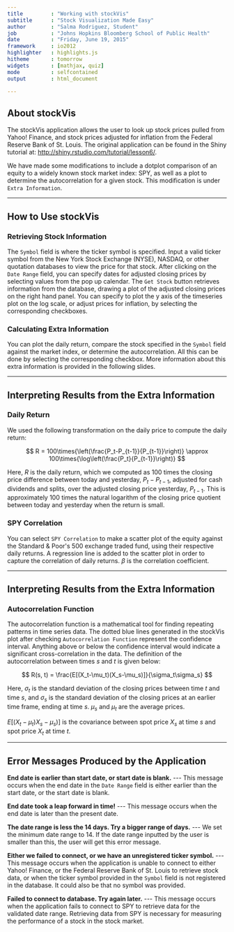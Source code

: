 ```yaml
---
title         : "Working with stockVis"
subtitle      : "Stock Visualization Made Easy"
author        : "Salma Rodriguez, Student"
job           : "Johns Hopkins Bloomberg School of Public Health"
date          : "Friday, June 19, 2015"
framework     : io2012
highlighter   : highlights.js
hitheme       : tomorrow
widgets       : [mathjax, quiz]
mode          : selfcontained
output        : html_document

---
```


## About stockVis

The stockVis application allows the user to look up stock prices pulled from Yahoo! Finance, and stock prices adjusted for inflation from the Federal Reserve Bank of St. Louis. The original application can be found in the Shiny tutorial at: http://shiny.rstudio.com/tutorial/lesson6/.

We have made some modifications to include a dotplot comparison of an equity to a widely known stock market index: SPY, as well as a plot to determine the autocorrelation for a given stock. This modification is under `Extra Information`.

---

## How to Use stockVis

### Retrieving Stock Information

The `Symbol` field is where the ticker symbol is specified. Input a valid ticker symbol from the New York Stock Exchange (NYSE), NASDAQ, or other quotation databases to view the price for that stock. After clicking on the `Date Range` field, you can specify dates for adjusted closing prices by selecting values from the pop up calendar. The `Get Stock` button retrieves information from the database, drawing a plot of the adjusted closing prices on the right hand panel. You can specify to plot the y axis of the timeseries plot on the log scale, or adjust prices for inflation, by selecting the corresponding checkboxes.

### Calculating Extra Information

You can plot the daily return, compare the stock specified in the `Symbol` field against the market index, or determine the autocorrelation. All this can be done by selecting the corresponding checkbox. More information about this extra information is provided in the following slides.

---

## Interpreting Results from the Extra Information

### Daily Return

We used the following transformation on the daily price to compute the daily return:

$$
    R = 100\times{\left(\frac{P_t-P_{t-1}}{P_{t-1}}\right)} \approx 100\times{\log\left(\frac{P_t}{P_{t-1}}\right)}
$$

Here, $R$ is the daily return, which we computed as 100 times the closing price difference between today and yesterday, $P_t-P_{t-1}$, adjusted for cash dividends and splits, over the adjusted closing price yesterday, $P_{t-1}$. This is approximately 100 times the natural logarithm of the closing price quotient between today and yesterday when the return is small.

### SPY Correlation

You can select `SPY Correlation` to make a scatter plot of the equity against the Standard & Poor's 500 exchange traded fund, using their respective daily returns. A regression line is added to the scatter plot in order to capture the correlation of daily returns. $\beta$ is the correlation coefficient.

---

## Interpreting Results from the Extra Information

### Autocorrelation Function

The autocorrelation function is a mathematical tool for finding repeating patterns in time series data. The dotted blue lines generated in the stockVis plot after checking `Autocorrelation Function` represent the confidence interval. Anything above or below the confidence interval would indicate a significant cross-correlation in the data. The definition of the autocorrelation between times *s* and *t* is given below:

$$
  R(s, t) = \frac{E[(X_t-\mu_t)(X_s-\mu_s)]}{\sigma_t\sigma_s}
$$

Here, $\sigma_t$ is the standard deviation of the closing prices between time $t$ and time $s$, and $\sigma_s$ is the standard deviation of the closing prices at an earlier time frame, ending at time $s$. $\mu_s$ and $\mu_t$ are the average prices.

$E[(X_t-\mu_t){X_s-\mu_s)}]$ is the covariance between spot price $X_s$ at time $s$ and spot price $X_t$ at time $t$.

---

## Error Messages Produced by the Application

**End date is earlier than start date, or start date is blank.** --- This message occurs when the end date in the `Date Range` field is either earlier than the start date, or the start date is blank.

**End date took a leap forward in time!** --- This message occurs when the end date is later than the present date.

**The date range is less the 14 days. Try a bigger range of days.** --- We set the minimum date range to 14. If the date range inputted by the user is smaller than this, the user will get this error message.

**Either we failed to connect, or we have an unregistered ticker symbol.** --- This message occurs when the application is unable to connect to either Yahoo! Finance, or the Federal Reserve Bank of St. Louis to retrieve stock data, or when the ticker symbol provided in the `Symbol` field is not registered in the database. It could also be that no symbol was provided.

**Failed to connect to database. Try again later.** --- This message occurs when the application fails to connect to SPY to retrieve data for the validated date range. Retrieving data from SPY is necessary for measuring the performance of a stock in the stock market.



